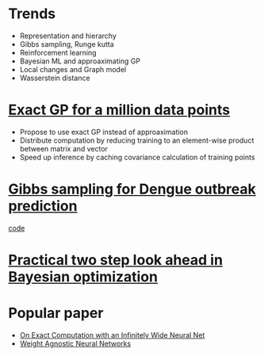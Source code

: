 # Trends
  * Representation and hierarchy
  * Gibbs sampling, Runge kutta
  * Reinforcement learning
  * Bayesian ML and approaximating GP
  * Local changes and Graph model
  * Wasserstein distance

# [Exact GP for a million data points](https://arxiv.org/pdf/1903.08114.pdf)


* Propose to use exact GP instead of approaximation
* Distribute computation by reducing training to an element-wise product between matrix and vector
* Speed up inference by caching covariance calculation of training points

# [Gibbs sampling for Dengue outbreak prediction](https://arxiv.org/pdf/1910.14145.pdf)
[code](https://github.com/uu-sml/birch-vector-borne-disease/tree/76288c12761293aeca9e8b452b0c678914848dae)

# [Practical two step look ahead in Bayesian optimization](http://papers.nips.cc/paper/9174-practical-two-step-lookahead-bayesian-optimization.pdf)


# Popular paper
* [On Exact Computation with an Infinitely Wide Neural Net](https://arxiv.org/pdf/1904.11955.pdf)
* [Weight Agnostic Neural Networks](https://arxiv.org/abs/1906.04358)
